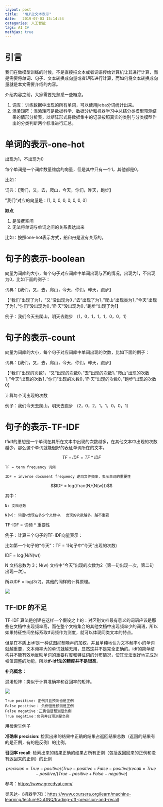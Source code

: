 ```yaml
---
layout: post
title:  "NLP之文本表示"
date:   2019-07-03 15:14:54
categories: 人工智能
tags: AI C#
mathjax: true
---
```


# 引言

我们在做模型训练的时候，不是直接把文本或者词语传给计算机让其进行计算，而是需要将单词、句子、文本转换成向量或者矩阵进行计算，而如何将文本转换成向量就是本文需要介绍的内容。





介绍内容之前，大家需要先熟悉一些概念。

1. 词库：训练数据中出现的所有单词，可以使用jieba分词统计出来。
2. 混淆矩阵：混淆矩阵是数据科学、数据分析和机器学习中总结分类模型预测结果的情形分析表，以矩阵形式将数据集中的记录按照真实的类别与分类模型作出的分类判断两个标准进行汇总。

# 单词的表示-one-hot

出现为1，不出现为0

每个单词是一个词库数量维度的向量，但是其中只有一个1，其他都是0。

比如：

词典：【我们，又，去，爬山，今天，你们，昨天，跑步】

”我们“对应的向量是：[1, 0, 0, 0,  0, 0, 0, 0]

**缺点**

1. 是浪费空间
2. 无法将单词与单词之间的关系表达出来

比如：按照one-hot表示方式，船和舟是没有关系的。

# 句子的表示-boolean

向量为词库的大小，每个句子对应词库中单词出现与否的情况，出现为1，不出现为0，比如下面的例子：

词典：【我们，又，去，爬山，今天，你们，昨天，跑步】

【“我们”出现了为1，“又“没出现为0，”去“出现了为1，”爬山“出现类为1，”今天“出现了为1，”你们“没出现为0，”昨天“没出现为0，”跑步“出现了为1】

例子：我们今天去爬山，明天去跑步  （1，0，1，1，1，0，0，1）

# 句子的表示-count

向量为词库的大小，每个句子对应词库中单词出现的次数，比如下面的例子：

词典：【我们，又，去，爬山，今天，你们，昨天，跑步】

【“我们”出现的次数1，“又“出现的次数0，”去“出现的次数1，”爬山“出现的次数1，”今天“出现的次数1，”你们“出现的次数0，”昨天“出现的次数0，”跑步“出现的次数0】

计算每个词出现的次数

例子：我们今天去爬山，明天去跑步 （2，0，2，1，1，0，0，1）

# 句子的表示-TF-IDF

tfidf的思想是一个单词在其所在文本中出现的次数越多，在其他文本中出现的次数越少，那么这个单词就能很好的表征单词所在的文本。


```math
TF-IDF = TF * IDF
```


    TF = term frequency 词频
    
    IDF = inverse document frequency 逆向文件频率，表示单词的重要性 


```math
IDF = log(\frac{N}{N(w)})
```

其中：

    N: 文档总数
    
    N(w): 词语w出现在多少个文档中， 出现的次数越多，越不重要

TF-IDF = 词频 * 重要性 

例子：计算三个句子的TF-IDF向量表示：

比如第一个句子的“今天”：TF = 1(句子中“今天”出现的次数)

IDF = log(N/N(w)) 

N 文档总数为 3；N(w) 文档中“今天”出现的次数为2（第一句出现一次，第二句出现一次）。

所以IDF = log(3/2)。其他的同样的计算原理。

![](https://note.youdao.com/yws/public/resource/0c17fbfe0a4f66f6991d8cabaf52d7ab/xmlnote/4814114B36764E4CBC41BC130FE9B47B/26765)

## TF-IDF 的不足

TF-IDF 算法是创建在这样一个假设之上的：对区别文档最有意义的词语应该是那些在文档中出现频率高，而在整个文档集合的其他文档中出现频率少的词语，所以如果特征空间坐标系取tf词频作为测度，就可以体现同类文本的特点。

但是在本质上idf是一种试图抑制噪声的加权，并且单纯地认为文本频率小的单词就越重要，文本频率大的单词就越无用，显然这并不是完全正确的。idf的简单结构并不能有效地反映单词的重要程度和特征词的分布情况，使其无法很好地完成对权值调整的功能，所以**tf-idf法的精度并不是很高**。

**补充概念：**

混淆矩阵：类似于计算准确率和召回率的矩阵。

![](https://note.youdao.com/yws/public/resource/0c17fbfe0a4f66f6991d8cabaf52d7ab/xmlnote/A105B3ACF5AB44A590217BE6C5DBEB85/26904)

    True positive: 正例并且预测也是正例
    False positive： 负例但是预测是正例
    False negative：正例但是预测是负例
    True negative：负例并且预测是负例
    
用检索举例子
    
**准确率 precision**: 检索出来的结果中正确的结果占返回结果总数（返回的结果有的是正例，有的是反例）的比例。

**召回率 recall**: 检索出来的结果正确的结果占所有正例（包括返回回来的正例和没有返回来的正例）的比例

```math
precision = True-positive / (True-positive + False-positive)

recall = True-positive / (True-positive + False-negative)
```


参考：https://www.greedyai.com/

吴恩达-《机器学习》：https://www.coursera.org/learn/machine-learning/lecture/CuONQ/trading-off-precision-and-recall